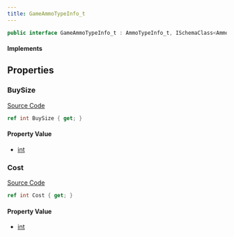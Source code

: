 ```yaml
---
title: GameAmmoTypeInfo_t
---
```


```csharp
public interface GameAmmoTypeInfo_t : AmmoTypeInfo_t, ISchemaClass<AmmoTypeInfo_t>, ISchemaClass<GameAmmoTypeInfo_t>, ISchemaField, ISchemaClass, INativeHandle
```

#### Implements

## Properties

### BuySize

[Source Code](https://github.com/swiftly-solution/swiftlys2/blob/main/managed/src/SwiftlyS2.Generated/Schemas/Interfaces/GameAmmoTypeInfo_t.cs#L17)

```csharp
ref int BuySize { get; }
```

#### Property Value

- [int](https://learn.microsoft.com/dotnet/api/system.int32)

### Cost

[Source Code](https://github.com/swiftly-solution/swiftlys2/blob/main/managed/src/SwiftlyS2.Generated/Schemas/Interfaces/GameAmmoTypeInfo_t.cs#L19)

```csharp
ref int Cost { get; }
```

#### Property Value

- [int](https://learn.microsoft.com/dotnet/api/system.int32)

